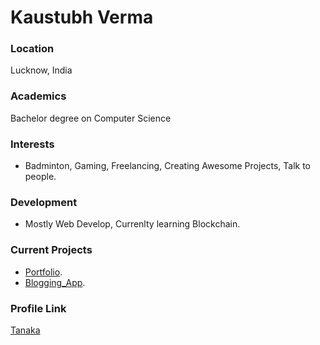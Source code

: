 # Kaustubh Verma

### Location

Lucknow, India

### Academics

Bachelor degree on Computer Science

### Interests

- Badminton, Gaming, Freelancing, Creating Awesome Projects, Talk to people. 

### Development

- Mostly Web Develop, Currenlty learning Blockchain.
 
### Current Projects

- [Portfolio](https://github.com/mekaustubh28).
- [Blogging_App](https://piebee-blog-app.herokuapp.com/).

### Profile Link

[Tanaka](https://github.com/Tanakar65)
